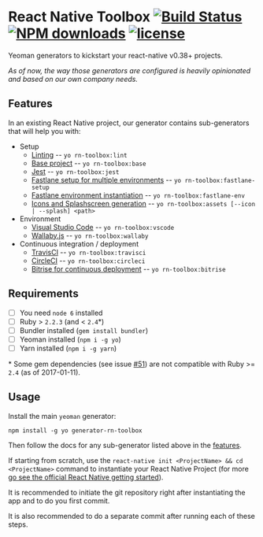 # React Native Toolbox [![Build Status](https://travis-ci.org/bamlab/generator-rn-toolbox.svg?branch=master)](https://travis-ci.org/bamlab/generator-rn-toolbox) [![NPM downloads](https://img.shields.io/npm/dm/generator-rn-toolbox.svg)](https://www.npmjs.com/package/generator-rn-toolbox) [![license](https://img.shields.io/github/license/mashape/apistatus.svg)]()

Yeoman generators to kickstart your react-native v0.38+ projects.

*As of now, the way those generators are configured is heavily opinionated and based on our own company needs.*

## Features

In an existing React Native project, our generator contains sub-generators that will help you with:

- Setup
  - [Linting](generators/lint/README.md) -- `yo rn-toolbox:lint`
  - [Base project](generators/base/README.md) -- `yo rn-toolbox:base`
  - [Jest](generators/jest/README.md) -- `yo rn-toolbox:jest`
  - [Fastlane setup for multiple environments](generators/fastlane-setup/README.md) -- `yo rn-toolbox:fastlane-setup`
  - [Fastlane environment instantiation](generators/fastlane-env/README.md) -- `yo rn-toolbox:fastlane-env`
  - [Icons and Splashscreen generation](generators/assets/README.md) -- `yo rn-toolbox:assets [--icon | --splash] <path>`
- Environment
  - [Visual Studio Code](generators/vscode/README.md) -- `yo rn-toolbox:vscode`
  - [Wallaby.js](generators/wallaby/README.md) -- `yo rn-toolbox:wallaby`
- Continuous integration / deployment
  - [TravisCI](generators/travisci/README.md) -- `yo rn-toolbox:travisci`
  - [CircleCI](generators/circleci/README.md) -- `yo rn-toolbox:circleci`
  - [Bitrise for continuous deployment](generators/bitrise/README.md) -- `yo rn-toolbox:bitrise`

## Requirements

- [ ] You need `node 6` installed
- [ ] Ruby > `2.2.3` (and < `2.4`*)
- [ ] Bundler installed (`gem install bundler`)
- [ ] Yeoman installed (`npm i -g yo`)
- [ ] Yarn installed (`npm i -g yarn`)

\* Some gem dependencies (see issue [#51](https://github.com/bamlab/generator-rn-toolbox/pull/51)) are not compatible with Ruby >= `2.4` (as of 2017-01-11).

## Usage

Install the main `yeoman` generator:
```
npm install -g yo generator-rn-toolbox
```

Then follow the docs for any sub-generator listed above in the [features](https://github.com/bamlab/generator-rn-toolbox#features).

If starting from scratch, use the `react-native init <ProjectName> && cd <ProjectName>` command to instantiate your React Native Project (for more [go see the official React Native getting started](https://facebook.github.io/react-native/docs/getting-started.html)).

It is recommended to initiate the git repository right after instantiating the app and to do you first commit.

It is also recommended to do a separate commit after running each of these steps.
